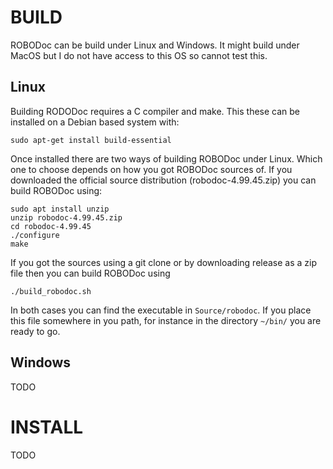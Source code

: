 # BUILD

ROBODoc can be build under Linux and Windows. It might build under MacOS but I
do not have access to this OS so cannot test this.

## Linux

Building RODODoc requires a C compiler and make. This these can be installed
on a Debian based system with:

    sudo apt-get install build-essential

Once installed there are two ways of building ROBODoc under Linux. Which one
to choose depends on how you got ROBODoc sources of.  If you downloaded
the official source distribution (robodoc-4.99.45.zip) you can build ROBODoc using:

    sudo apt install unzip
    unzip robodoc-4.99.45.zip
    cd robodoc-4.99.45
    ./configure
    make

If you got the sources using a git clone or by downloading release as a zip
file then you can build ROBODoc using

    ./build_robodoc.sh

In both cases you can find the executable in `Source/robodoc`.
If you place this file somewhere in you path, for instance in the directory
`~/bin/` you are ready to go.


## Windows

TODO

# INSTALL

TODO

